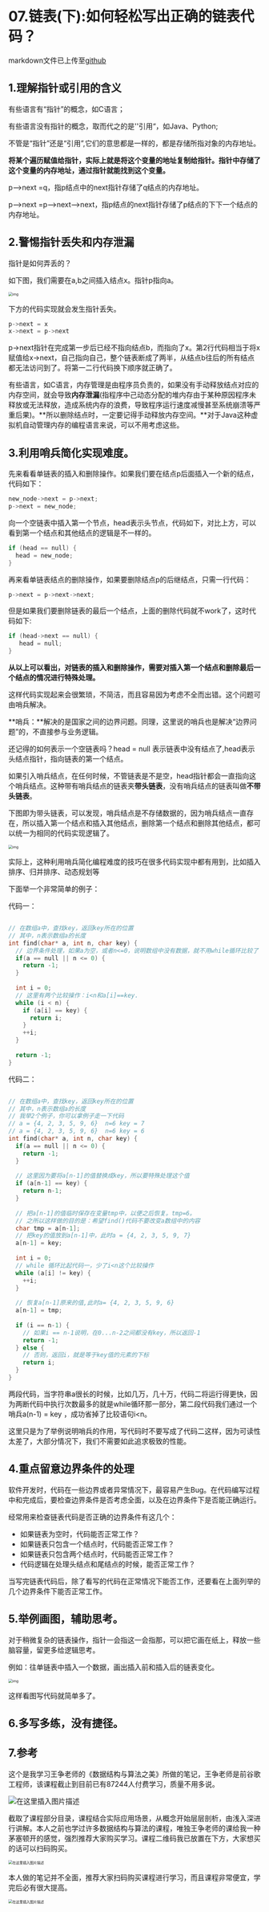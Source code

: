 # 07.链表(下):如何轻松写出正确的链表代码？

markdown文件已上传至[github](https://github.com/clearlove-AI/The-beauty-of-data-structures-and-algorithms)

## 1.理解指针或引用的含义

有些语言有“指针”的概念，如C语言；

有些语言没有指针的概念，取而代之的是''引用“，如Java、Python;

不管是“指针”还是“引用”,它们的意思都是一样的，都是存储所指对象的内存地址。

**将某个遍历赋值给指针，实际上就是将这个变量的地址复制给指针。指针中存储了这个变量的内存地址，通过指针就能找到这个变量。**

p-->next =q，指p结点中的next指针存储了q结点的内存地址。

p-->next =p-->next-->next，指p结点的next指针存储了p结点的下下一个结点的内存地址。

## 2.警惕指针丢失和内存泄漏

指针是如何弄丢的？

如下图，我们需要在a,b之间插入结点x。指针p指向a。

<img src="https://static001.geekbang.org/resource/image/05/6e/05a4a3b57502968930d517c934347c6e.jpg" alt="img" style="zoom:50%;" />

下方的代码实现就会发生指针丢失。

~~~c
p->next = x 
x->next = p->next
~~~

p->next指针在完成第一步后已经不指向结点b，而指向了x。第2行代码相当于将x赋值给x->next，自己指向自己，整个链表断成了两半，从结点b往后的所有结点都无法访问到了。将第一二行代码换下顺序就正确了。

有些语言，如C语言，内存管理是由程序员负责的，如果没有手动释放结点对应的内存空间，就会导致**内存泄漏**(指程序中己动态分配的堆内存由于某种原因程序未释放或无法释放，造成系统内存的浪费，导致程序运行速度减慢甚至系统崩溃等严重后果)。**所以删除结点时，一定要记得手动释放内存空间。**对于Java这种虚拟机自动管理内存的编程语言来说，可以不用考虑这些。

## 3.利用哨兵简化实现难度。

先来看看单链表的插入和删除操作。如果我们要在结点p后面插入一个新的结点，代码如下：

~~~C
new_node->next = p->next;
p->next = new_node;
~~~

向一个空链表中插入第一个节点，head表示头节点，代码如下，对比上方，可以看到第一个结点和其他结点的逻辑是不一样的。

~~~C
if (head == null) {
  head = new_node;
}
~~~

再来看单链表结点的删除操作，如果要删除结点p的后继结点，只需一行代码：

~~~c
p->next = p->next->next;
~~~

但是如果我们要删除链表的最后一个结点，上面的删除代码就不work了，这时代码如下:

~~~C
if (head->next == null) {
   head = null;
}
~~~

**从以上可以看出，对链表的插入和删除操作，需要对插入第一个结点和删除最后一个结点的情况进行特殊处理。**

这样代码实现起来会很繁琐，不简洁，而且容易因为考虑不全而出错。这个问题可由哨兵解决。

**哨兵：**解决的是国家之间的边界问题。同理，这里说的哨兵也是解决“边界问题”的，不直接参与业务逻辑。

还记得的如何表示一个空链表吗？head = null 表示链表中没有结点了,head表示头结点指针，指向链表的第一个结点。

如果引入哨兵结点，在任何时候，不管链表是不是空，head指针都会一直指向这个哨兵结点。这种带有哨兵结点的链表夹**带头链表**，没有哨兵结点的链表叫做**不带头链表**。

下图即为带头链表，可以发现，哨兵结点是不存储数据的，因为哨兵结点一直存在，所以插入第一个结点和插入其他结点，删除第一个结点和删除其他结点，都可以统一为相同的代码实现逻辑了。

<img src="https://static001.geekbang.org/resource/image/7d/c7/7d22d9428bdbba96bfe388fe1e3368c7.jpg" alt="img" style="zoom:50%;" />

实际上，这种利用哨兵简化编程难度的技巧在很多代码实现中都有用到，比如插入排序、归并排序、动态规划等

下面举一个非常简单的例子：

代码一：

~~~c

// 在数组a中，查找key，返回key所在的位置
// 其中，n表示数组a的长度
int find(char* a, int n, char key) {
  // 边界条件处理，如果a为空，或者n<=0，说明数组中没有数据，就不用while循环比较了
  if(a == null || n <= 0) {
    return -1;
  }
  
  int i = 0;
  // 这里有两个比较操作：i<n和a[i]==key.
  while (i < n) {
    if (a[i] == key) {
      return i;
    }
    ++i;
  }
  
  return -1;
}
~~~

代码二：

~~~C

// 在数组a中，查找key，返回key所在的位置
// 其中，n表示数组a的长度
// 我举2个例子，你可以拿例子走一下代码
// a = {4, 2, 3, 5, 9, 6}  n=6 key = 7
// a = {4, 2, 3, 5, 9, 6}  n=6 key = 6
int find(char* a, int n, char key) {
  if(a == null || n <= 0) {
    return -1;
  }
  
  // 这里因为要将a[n-1]的值替换成key，所以要特殊处理这个值
  if (a[n-1] == key) {
    return n-1;
  }
  
  // 把a[n-1]的值临时保存在变量tmp中，以便之后恢复。tmp=6。
  // 之所以这样做的目的是：希望find()代码不要改变a数组中的内容
  char tmp = a[n-1];
  // 把key的值放到a[n-1]中，此时a = {4, 2, 3, 5, 9, 7}
  a[n-1] = key;
  
  int i = 0;
  // while 循环比起代码一，少了i<n这个比较操作
  while (a[i] != key) {
    ++i;
  }
  
  // 恢复a[n-1]原来的值,此时a= {4, 2, 3, 5, 9, 6}
  a[n-1] = tmp;
  
  if (i == n-1) {
    // 如果i == n-1说明，在0...n-2之间都没有key，所以返回-1
    return -1;
  } else {
    // 否则，返回i，就是等于key值的元素的下标
    return i;
  }
}
~~~

两段代码，当字符串a很长的时候，比如几万，几十万，代码二将运行得更快，因为两断代码中执行次数最多的就是while循环那一部分，第二段代码我们通过一个哨兵a(n-1) = key ，成功省掉了比较语句i<n。

这里只是为了举例说明哨兵的作用，写代码时不要写成了代码二这样，因为可读性太差了，大部分情况下，我们不需要如此追求极致的性能。

## 4.重点留意边界条件的处理

软件开发时，代码在一些边界或者异常情况下，最容易产生Bug。在代码编写过程中和完成后，要检查边界条件是否考虑全面，以及在边界条件下是否能正确运行。

经常用来检查链表代码是否正确的边界条件有这几个：

* 如果链表为空时，代码能否正常工作？
* 如果链表只包含一个结点时，代码能否正常工作？
* 如果链表只包含两个结点时，代码能否正常工作？
* 代码逻辑在处理头结点和尾结点的时候，能否正常工作？

当写完链表代码后，除了看写的代码在正常情况下能否工作，还要看在上面列举的几个边界条件下能否正常工作。

## 5.举例画图，辅助思考。

对于稍微复杂的链表操作，指针一会指这一会指那，可以把它画在纸上，释放一些脑容量，留更多给逻辑思考。

例如：往单链表中插入一个数据，画出插入前和插入后的链表变化。

<img src="https://static001.geekbang.org/resource/image/4a/f8/4a701dd79b59427be654261805b349f8.jpg" alt="img" style="zoom:50%;" />

这样看图写代码就简单多了。

## 6.多写多练，没有捷径。

## 7.参考

这个是我学习王争老师的《数据结构与算法之美》所做的笔记，王争老师是前谷歌工程师，该课程截止到目前已有87244人付费学习，质量不用多说。

![在这里插入图片描述](https://img-blog.csdnimg.cn/20200725000844480.png)

截取了课程部分目录，课程结合实际应用场景，从概念开始层层剖析，由浅入深进行讲解。本人之前也学过许多数据结构与算法的课程，唯独王争老师的课给我一种茅塞顿开的感觉，强烈推荐大家购买学习。课程二维码我已放置在下方，大家想买的话可以扫码购买。

<img src="https://img-blog.csdnimg.cn/20200725000905707.png?x-oss-process=image/watermark,type_ZmFuZ3poZW5naGVpdGk,shadow_10,text_aHR0cHM6Ly9ibG9nLmNzZG4ubmV0L3N1cHJlbWVfMQ==,size_16,color_FFFFFF,t_70" alt="在这里插入图片描述" style="zoom:50%;" />

本人做的笔记并不全面，推荐大家扫码购买课程进行学习，而且课程非常便宜，学完后必有很大提高。

<img src="https://img-blog.csdnimg.cn/20200725001012449.png?x-oss-process=image/watermark,type_ZmFuZ3poZW5naGVpdGk,shadow_10,text_aHR0cHM6Ly9ibG9nLmNzZG4ubmV0L3N1cHJlbWVfMQ==,size_16,color_FFFFFF,t_70" alt="在这里插入图片描述" style="zoom:50%;" />